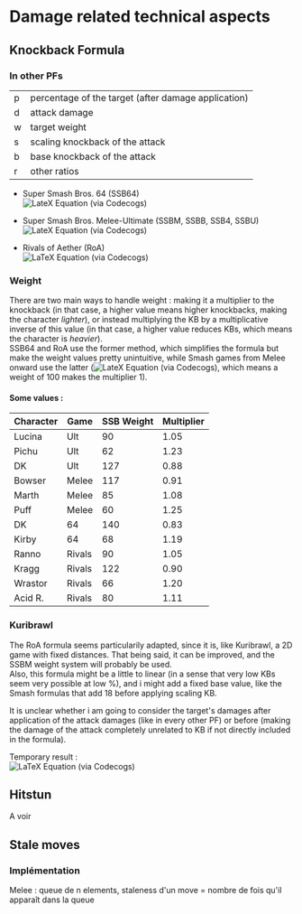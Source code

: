 # Damage related technical aspects

## Knockback Formula

### In other PFs

|||
|-|-|
| p | percentage of the target (after damage application) |
| d | attack damage |
| w | target weight |
| s | scaling knockback of the attack |
| b | base knockback of the attack |
| r | other ratios |



- Super Smash Bros. 64  (SSB64)  
![LateX Equation (via Codecogs)](https://latex.codecogs.com/png.latex?{\color{White}\(\(\(\(\(\(\frac{p}{10}+\frac{p+d}{20}\)\times%20w\)\times1.4\)+18\)\times%20s\)+b\)\times%20r})  

- Super Smash Bros. Melee-Ultimate  (SSBM, SSBB, SSB4, SSBU)  
![LateX Equation (via Codecogs)](https://latex.codecogs.com/png.latex?{\color{White}\(\(\(\(\(\(\frac{p}{10}+\frac{p+d}{20}\)\times%20\frac{200}{w+100}\)\times1.4\)+18\)\times%20s\)+b\)\times%20r})

- Rivals of Aether (RoA)  
![LaTeX Equation (via Codecogs)](https://latex.codecogs.com/png.latex?{\color{White}b+\(p\times%20w\times%20s\times0.12\)})

### Weight
There are two main ways to handle weight : making it a multiplier to the knockback (in that case, a higher value means higher knockbacks, making the character *lighter*), or instead multiplying the KB by a multiplicative inverse of this value (in that case, a higher value reduces KBs, which means the character is *heavier*).  
SSB64 and RoA use the former method, which simplifies the formula but make the weight values pretty unintuitive, while Smash games from Melee onward use the latter (![LateX Equation (via Codecogs)](https://latex.codecogs.com/png.latex?\dpi{100}{\color{White}200/\(w+100\)}), which means a weight of 100 makes the multiplier 1).
#### Some values :

|Character|Game|SSB Weight|Multiplier|
|-|-|-|-
Lucina|Ult|90|1.05
Pichu|Ult|62|1.23
DK|Ult|127|0.88
Bowser|Melee|117|0.91
Marth|Melee|85|1.08
Puff|Melee|60|1.25
DK|64|140|0.83
Kirby|64|68|1.19
Ranno|Rivals|90|1.05
Kragg|Rivals|122|0.90
Wrastor|Rivals|66|1.20
Acid R.|Rivals|80|1.11

### Kuribrawl
The RoA formula seems particularily adapted, since it is, like Kuribrawl, a 2D game with fixed distances. That being said, it can be improved, and the SSBM weight system will probably be used.  
Also, this formula might be a little to linear (in a sense that very low KBs seem very possible at low %), and i might add a fixed base value, like the Smash formulas that add 18 before applying scaling KB.



It is unclear whether i am going to consider the target's damages after application of the attack damages (like in every other PF) or before (making the damage of the attack completely unrelated to KB if not directly included in the formula).

Temporary result :   
![LaTeX Equation (via Codecogs)](https://latex.codecogs.com/png.latex?{\color{White}b+\(\(p\times%20\frac{200}{w+100}+10\)\times%20s\times0.12\)})

## Hitstun
A voir

## Stale moves

### Implémentation

Melee : queue de n elements, staleness d'un move = nombre de fois qu'il apparaît dans la queue